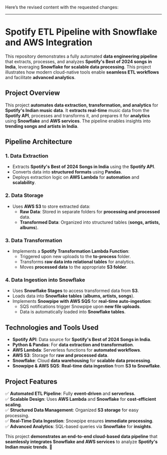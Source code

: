 Here’s the revised content with the requested changes:

---

# **Spotify ETL Pipeline with Snowflake and AWS Integration**

This repository demonstrates a fully automated **data engineering pipeline** that extracts, processes, and analyzes **Spotify's Best of 2024 songs in India**, leveraging **Snowflake for scalable data processing**. This project illustrates how modern cloud-native tools enable **seamless ETL workflows** and facilitate **advanced analytics**.

## **Project Overview**

This project **automates data extraction, transformation, and analytics** for **Spotify's Indian music data**. It **extracts real-time** music data from the **Spotify API**, processes and transforms it, and prepares it for **analytics** using **Snowflake** and **AWS services**. The pipeline enables insights into **trending songs and artists in India**.

## **Pipeline Architecture**

### **1. Data Extraction**
- Extracts **Spotify's Best of 2024 Songs in India** using the **Spotify API**.
- Converts data into **structured formats** using **Pandas**.
- Deploys extraction logic on **AWS Lambda** for **automation** and **scalability**.

### **2. Data Storage**
- Uses **AWS S3** to store extracted data:
  - **Raw Data**: Stored in separate folders for **processing and processed** data.
  - **Transformed Data**: Organized into structured tables (**songs, artists, albums**).

### **3. Data Transformation**
- Implements a **Spotify Transformation Lambda Function**:
  - Triggered upon new uploads to the **to-process** folder.
  - Transforms **raw data into relational tables** for analytics.
  - Moves **processed data** to the appropriate **S3 folder**.

### **4. Data Ingestion into Snowflake**
- Uses **Snowflake Stages** to access transformed data from **S3**.
- Loads data into **Snowflake tables** (**albums, artists, songs**).
- Implements **Snowpipe with AWS SQS** for **real-time auto-ingestion**:
  - SQS notifications trigger Snowpipe upon **new file uploads**.
  - Data is automatically loaded into **Snowflake tables**.

## **Technologies and Tools Used**
- **Spotify API**: Data source for **Spotify's Best of 2024 Songs in India**.
- **Python & Pandas**: For **data extraction and transformation**.
- **AWS Lambda**: Serverless functions for **automated workflows**.
- **AWS S3**: Storage for **raw and processed data**.
- **Snowflake**: Cloud **data warehousing** for **scalable data processing**.
- **Snowpipe & AWS SQS**: **Real-time data ingestion** from **S3 to Snowflake**.

## **Project Features**
✅ **Automated ETL Pipeline**: Fully **event-driven** and **serverless**.  
✅ **Scalable Design**: Uses **AWS Lambda** and **Snowflake** for **cost-efficient scaling**.  
✅ **Structured Data Management**: Organized **S3 storage** for easy processing.  
✅ **Real-Time Data Ingestion**: Snowpipe ensures **immediate processing**.  
✅ **Advanced Analytics**: SQL-based queries via **Snowflake** for **insights**.  

This project **demonstrates an end-to-end cloud-based data pipeline** that **seamlessly integrates Snowflake and AWS services** to analyze **Spotify's Indian music trends**. 🚀  
